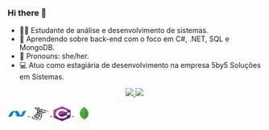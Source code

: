 ### Hi there 👋

 - 👩‍💻 Estudante de análise e desenvolvimento de sistemas.
 - 📖 Aprendendo sobre back-end com o foco em C#, .NET, SQL e MongoDB.
 - 👩 Pronouns: she/her.
 - 💻 Atuo como estagiária de desenvolvimento na empresa 5by5 Soluções em Sistemas.
 


<div align="center">
  <a href="https://github.com/gabrieleciriano">
  <img height="150em" src="https://github-readme-stats.vercel.app/api?username=gabrieleciriano&show_icons=true&theme=dracula&include_all_commits=true&count_private=true"/>
  <img height="150em" src="https://github-readme-stats.vercel.app/api/top-langs/?username=gabrieleciriano&layout=compact&langs_count=7&theme=dracula"/>
</div>
 
 <div style="display: inline_block"><br>
  <img align="center" alt="Gabs-C#" height="30" width="40" src="https://raw.githubusercontent.com/devicons/devicon/master/icons/dot-net/dot-net-original.svg">
  <img align="center" alt="Rafa-CSS" height="30" width="40" src="https://raw.githubusercontent.com/devicons/devicon/master/icons/microsoftsqlserver/microsoftsqlserver-plain.svg">
  <img align="center" alt="Gabs-Csharp" height="30" width="40" src="https://raw.githubusercontent.com/devicons/devicon/master/icons/csharp/csharp-original.svg">
  <img align="center" alt="Rafa-CSS" height="30" width="40" src="https://raw.githubusercontent.com/devicons/devicon/master/icons/mongodb/mongodb-original.svg">
</div>
